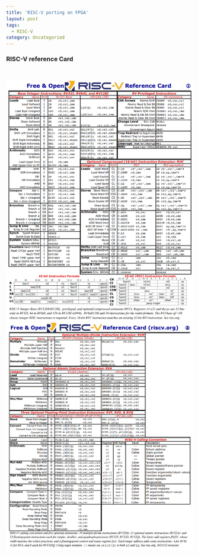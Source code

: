 ```yaml
---
title: 'RISC-V porting on FPGA'
layout: post
tags:
  - RISC-V
category: Uncategoried
---
```

### RISC-V reference Card

<br>

![](/assets/ext_images/riscv/card1.png)
![](/assets/ext_images/riscv/card2.png)
